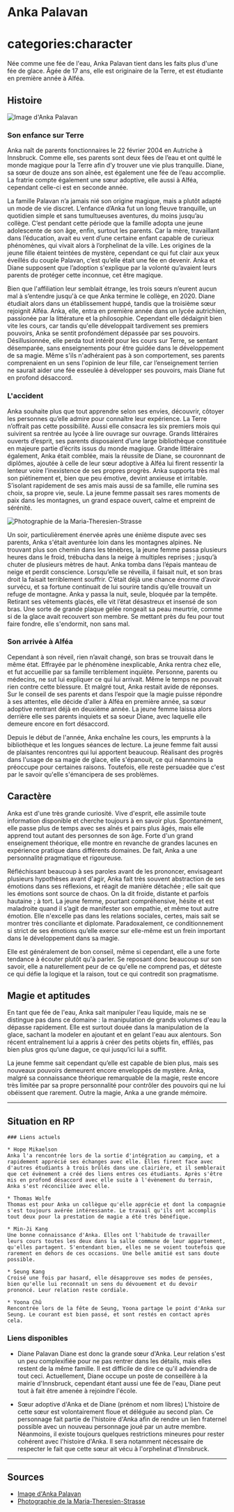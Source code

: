 # Anka Palavan

# categories:character

Née comme une fée de l'eau, Anka Palavan tient dans les faits plus d'une fée de glace. Âgée de 17 ans, elle est originaire de la Terre, et est étudiante en première année à Alféa.

## Histoire

![Image d'Anka Palavan](/img/anka_1.png "Anka Palavan$Anka Palavan en 2022")

### Son enfance sur Terre

Anka naît de parents fonctionnaires le 22 février 2004 en Autriche à Innsbruck. Comme elle, ses parents sont deux fées de l’eau et ont quitté le monde magique pour la Terre afin d’y trouver une vie plus tranquille. Diane, sa sœur de douze ans son aînée, est également une fée de l’eau accomplie. La fratrie compte également une sœur adoptive, elle aussi à Alféa, cependant celle-ci est en seconde année.

La famille Palavan n’a jamais nié son origine magique, mais a plutôt adapté un mode de vie discret. L’enfance d’Anka fut un long fleuve tranquille, un quotidien simple et sans tumultueuses aventures, du moins jusqu’au collège. C’est pendant cette période que la famille adopta une jeune adolescente de son âge, enfin, surtout les parents. Car la mère, travaillant dans l’éducation, avait eu vent d’une certaine enfant capable de curieux phénomènes, qui vivait alors à l’orphelinat de la ville. Les origines de la jeune fille étaient teintées de mystère, cependant ce qui fut clair aux yeux éveillés du couple Palavan, c’est qu’elle était une fée en devenir. Anka et Diane supposent que l’adoption s'explique par la volonté qu’avaient leurs parents de protéger cette inconnue, cet être magique.

Bien que l'affiliation leur semblait étrange, les trois sœurs n’eurent aucun mal à s’entendre jusqu'à ce que Anka termine le collège, en 2020. Diane étudiait alors dans un établissement huppé, tandis que la troisième sœur rejoignit Alféa. Anka, elle, entra en première année dans un lycée autrichien, passionée par la littérature et la philosophie. Cependant elle dédaignit bien vite les cours, car tandis qu'elle développait tardivement ses premiers pouvoirs, Anka se sentit profondément dépassée par ses pouvoirs. Désillusionnée, elle perda tout intérêt pour les cours sur Terre, se sentant désemparée, sans enseignements pour être guidée dans le développement de sa magie. Même s'ils n'adhéraient pas à son comportement, ses parents comprenaient en un sens l'opinion de leur fille, car l’enseignement terrien ne saurait aider une fée esseulée à développer ses pouvoirs, mais Diane fut en profond désaccord.

### L'accident

Anka souhaite plus que tout apprendre selon ses envies, découvrir, côtoyer les personnes qu’elle admire pour connaître leur expérience. La Terre n’offrait pas cette possibilité. Aussi elle consacra les six premiers mois qui suivirent sa rentrée au lycée à lire ouvrage sur ouvrage. Grands littéraires ouverts d’esprit, ses parents disposaient d’une large bibliothèque constituée en majeure partie d’écrits issus du monde magique. Grande littéraire également, Anka était comblée, mais la réussite de Diane, se couronnant de diplômes, ajoutée à celle de leur sœur adoptive à Alféa lui firent ressentir la lenteur voire l’inexistence de ses propres progrès. Anka supporta très mal son piétinement et, bien que peu émotive, devint anxieuse et irritable. S’isolant rapidement de ses amis mais aussi de sa famille, elle rumina ses choix, sa propre vie, seule. La jeune femme passait ses rares moments de paix dans les montagnes, un grand espace ouvert, calme et empreint de sérénité.

![Photographie de la Maria-Theresien-Strasse](https://cdn-blob.austria.info/cms-uploads-prod/default/0001/04/thumb_3235_default_three_columns.jpeg "Innsbruck, Autriche$La Maria-Theresien-Strasse à Innsbruck en Autriche")

Un soir, particulièrement énervée après une énième dispute avec ses parents, Anka s'était aventurée loin dans les montagnes alpines. Ne trouvant plus son chemin dans les ténèbres, la jeune femme passa plusieurs heures dans le froid, trébucha dans la neige à multiples reprises ; jusqu’à chuter de plusieurs mètres de haut. Anka tomba dans l’épais manteau de neige et perdit conscience. Lorsqu’elle se réveilla, il faisait nuit, et son bras droit la faisait terriblement souffrir. C’était déjà une chance énorme d’avoir survécu, et sa fortune continuait de lui sourire tandis qu’elle trouvait un refuge de montagne. Anka y passa la nuit, seule, bloquée par la tempête. Retirant ses vêtements glacés, elle vit l’état désastreux et insensé de son bras. Une sorte de grande plaque gelée rongeait sa peau meurtrie, comme si de la glace avait recouvert son membre. Se mettant près du feu pour tout faire fondre, elle s'endormit, non sans mal.

### Son arrivée à Alféa

Cependant à son réveil, rien n’avait changé, son bras se trouvait dans le même état. Effrayée par le phénomène inexplicable, Anka rentra chez elle, et fut accueillie par sa famille terriblement inquiète. Personne, parents ou médecins, ne sut lui expliquer ce qui lui arrivait. Même le temps ne pouvait rien contre cette blessure. Et malgré tout, Anka restait avide de réponses. Sur le conseil de ses parents et dans l’espoir que la magie puisse répondre à ses attentes, elle décide d'aller à Alféa en première année, sa sœur adoptive rentrant déjà en deuxième année. La jeune femme laissa alors derrière elle ses parents inquiets et sa soeur Diane, avec laquelle elle demeure encore en fort désaccord.

Depuis le début de l'année, Anka enchaîne les cours, les emprunts à la bibliothèque et les longues séances de lecture. La jeune femme fait aussi de plaisantes rencontres qui lui apportent beaucoup. Réalisant des progrès dans l'usage de sa magie de glace, elle s'épanouit, ce qui néanmoins la préoccupe pour certaines raisons. Toutefois, elle reste persuadée que c'est par le savoir qu'elle s'émancipera de ses problèmes.

## Caractère

Anka est d'une très grande curiosité. Vive d'esprit, elle assimile toute information disponible et cherche toujours à en savoir plus. Spontanément, elle passe plus de temps avec ses aînés et pairs plus âgés, mais elle apprend tout autant des personnes de son âge. Forte d'un grand enseignement théorique, elle montre en revanche de grandes lacunes en expérience pratique dans différents domaines. De fait, Anka a une personnalité pragmatique et rigoureuse.

Réfléchissant beaucoup à ses paroles avant de les prononcer, envisageant plusieurs hypothèses avant d'agir, Anka fait très souvent abstraction de ses émotions dans ses réflexions, et réagit de manière détachée ; elle sait que les émotions sont source de chaos. On la dit froide, distante et parfois hautaine ; à tort. La jeune femme, pourtant compréhensive, hésite et est maladroite quand il s’agit de manifester son empathie, et même tout autre émotion. Elle n'excelle pas dans les relations sociales, certes, mais sait se montrer très conciliante et diplomate. Paradoxalement, ce conditionnement si strict de ses émotions qu’elle exerce sur elle-même est un frein important dans le développement dans sa magie.

Elle est généralement de bon conseil, même si cependant, elle a une forte tendance à écouter plutôt qu'à parler. Se reposant donc beaucoup sur son savoir, elle a naturellement peur de ce qu'elle ne comprend pas, et déteste ce qui défie la logique et la raison, tout ce qui contredit son pragmatisme.

## Magie et aptitudes

En tant que fée de l'eau, Anka sait manipuler l'eau liquide, mais ne se distingue pas dans ce domaine : la manipulation de grands volumes d'eau la dépasse rapidement. Elle est surtout douée dans la manipulation de la glace, sachant la modeler en ajoutant et en gelant l'eau aux alentours. Son récent entraînement lui a appris à créer des petits objets fin, effilés, pas bien plus gros qu’une dague, ce qui jusqu’ici lui a suffit.

La jeune femme sait cependant qu’elle est capable de bien plus, mais ses nouveaux pouvoirs demeurent encore enveloppés de mystère. Anka, malgré sa connaissance théorique remarquable de la magie, reste encore très limitée par sa propre personnalité pour contrôler des pouvoirs qui ne lui obéissent que rarement. Outre la magie, Anka a une grande mémoire.

---

## Situation en RP

```comment
### Liens actuels

* Hope Mikaelson  
Anka l'a rencontrée lors de la sortie d'intégration au camping, et a rapidement apprécié ses échanges avec elle. Elles firent face avec d'autres étudiants à trois brûlés dans une clairière, et il semblerait que cet évènement a créé des liens entres ces étudiants. Après s'être mis en profond désaccord avec elle suite à l'évènement du terrain, Anka s'est réconciliée avec elle.

* Thomas Wolfe  
Thomas est pour Anka un collègue qu'elle apprécie et dont la compagnie s'est toujours avérée intéressante. Le travail qu'ils ont accomplis tout deux pour la prestation de magie a été très bénéfique.

* Min-Ji Kang  
Une bonne connaissance d'Anka. Elles ont l'habitude de travailler leurs cours toutes les deux dans la salle commune de leur appartement, qu'elles partagent. S'entendant bien, elles ne se voient toutefois que rarement en dehors de ces occasions. Une belle amitié est sans doute possible.

* Seung Kang  
Croisé une fois par hasard, elle désapprouve ses modes de pensées, bien qu'elle lui reconnaît un sens du dévouement et du devoir prononcé. Leur relation reste cordiale.

* Yoona Chû  
Rencontrée lors de la fête de Seung, Yoona partage le point d'Anka sur Seung. Le courant est bien passé, et sont restés en contact après cela.
```

### Liens disponibles

* Diane Palavan
Diane est donc la grande sœur d'Anka. Leur relation s'est un peu complexifiée pour ne pas rentrer dans les détails, mais elles restent de la même famille. Il est difficile de dire ce qu'il adviendra de tout ceci. Actuellement, Diane occupe un poste de conseillère à la mairie d'Innsbruck, cependant étant aussi une fée de l'eau, Diane peut tout à fait être amenée à rejoindre l'école.

* Sœur adoptive d'Anka et de Diane (prénom et nom libres)
L'histoire de cette sœur est volontairement floue et déléguée au second plan. Ce personnage fait partie de l'histoire d'Anka afin de rendre un lien fraternel possible avec un nouveau personnage joué par un autre membre. Néanmoins, il existe toujours quelques restrictions mineures pour rester cohérent avec l'histoire d'Anka. Il sera notamment nécessaire de respecter le fait que cette sœur ait vécu à l'orphelinat d'Innsbruck.

---

## Sources

* [Image d'Anka Palavan](https://www.instagram.com/seelcanyvz/ "new:@seelcanyvz sur Instagram")
* [Photographie de la Maria-Theresien-Strasse](https://www.austria.info/fr/destinations/villes/innsbruck "new:Site touristique de la ville d'Innsbruck")
